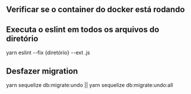 ## Verificar se o container do docker está rodando

## Executa o eslint em todos os arquivos do diretório

yarn eslint --fix {diretório} --ext .js

## Desfazer migration

yarn sequelize db:migrate:undo || yarn sequelize db:migrate:undo:all
